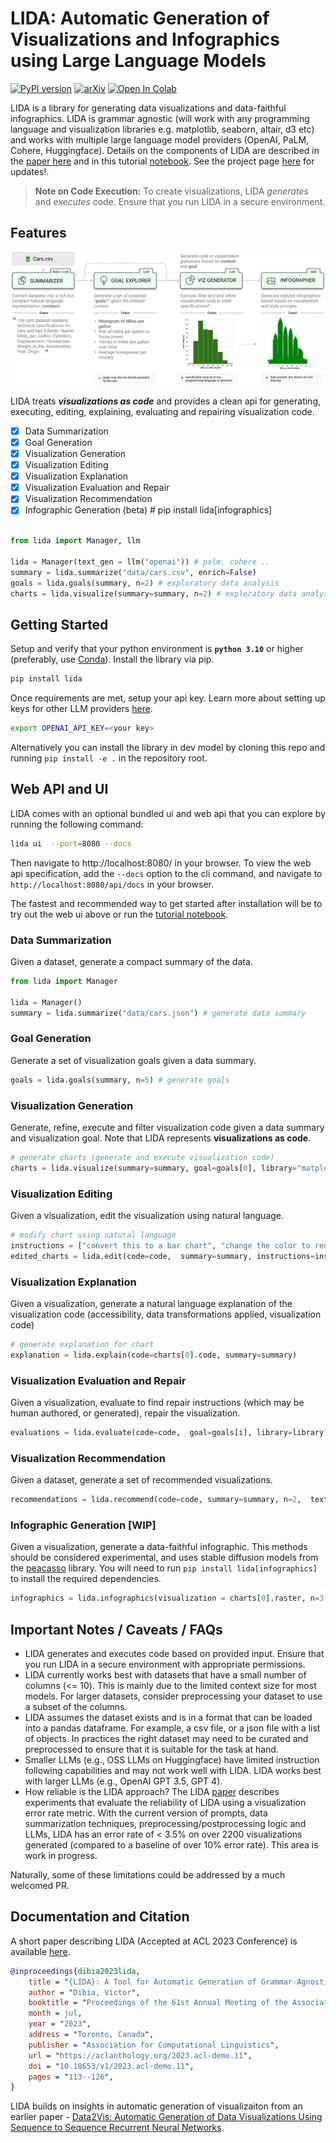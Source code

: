 # LIDA: Automatic Generation of Visualizations and Infographics using Large Language Models

[![PyPI version](https://badge.fury.io/py/lida.svg)](https://badge.fury.io/py/lida)
[![arXiv](https://img.shields.io/badge/arXiv-2303.02927-<COLOR>.svg)](https://arxiv.org/abs/2303.02927)
<a target="_blank" href="https://colab.research.google.com/github/microsoft/lida/blob/main/notebooks/tutorial.ipynb">
<img src="https://colab.research.google.com/assets/colab-badge.svg" alt="Open In Colab"/>
</a>

<!-- <img src="docs/images/lidascreen.png" width="100%" /> -->

LIDA is a library for generating data visualizations and data-faithful infographics. LIDA is grammar agnostic (will work with any programming language and visualization libraries e.g. matplotlib, seaborn, altair, d3 etc) and works with multiple large language model providers (OpenAI, PaLM, Cohere, Huggingface). Details on the components of LIDA are described in the [paper here](https://arxiv.org/abs/2303.02927) and in this tutorial [notebook](notebooks/tutorial.ipynb). See the project page [here](https://microsoft.github.io/lida/) for updates!.

> **Note on Code Execution:**
> To create visualizations, LIDA _generates_ and _executes_ code.
> Ensure that you run LIDA in a secure environment.

## Features

![lida components](docs/images/lidamodules.jpg)

LIDA treats _**visualizations as code**_ and provides a clean api for generating, executing, editing, explaining, evaluating and repairing visualization code.

- [x] Data Summarization
- [x] Goal Generation
- [x] Visualization Generation
- [x] Visualization Editing
- [x] Visualization Explanation
- [x] Visualization Evaluation and Repair
- [x] Visualization Recommendation
- [x] Infographic Generation (beta) # pip install lida[infographics]

```python

from lida import Manager, llm

lida = Manager(text_gen = llm("openai")) # palm, cohere ..
summary = lida.summarize("data/cars.csv", enrich=False)
goals = lida.goals(summary, n=2) # exploratory data analysis
charts = lida.visualize(summary=summary, n=2) # exploratory data analysis
```

## Getting Started

Setup and verify that your python environment is **`python 3.10`** or higher (preferably, use [Conda](https://docs.conda.io/en/main/miniconda.html#installing)). Install the library via pip.

```bash
pip install lida
```

Once requirements are met, setup your api key. Learn more about setting up keys for other LLM providers [here](https://github.com/victordibia/llmx).

```bash
export OPENAI_API_KEY=<your key>
```

Alternatively you can install the library in dev model by cloning this repo and running `pip install -e .` in the repository root.

## Web API and UI

LIDA comes with an optional bundled ui and web api that you can explore by running the following command:

```bash
lida ui  --port=8080 --docs
```

Then navigate to http://localhost:8080/ in your browser. To view the web api specification, add the `--docs` option to the cli command, and navigate to `http://localhost:8080/api/docs` in your browser.

The fastest and recommended way to get started after installation will be to try out the web ui above or run the [tutorial notebook](notebooks/tutorial.ipynb).

### Data Summarization

Given a dataset, generate a compact summary of the data.

```python
from lida import Manager

lida = Manager()
summary = lida.summarize("data/cars.json") # generate data summary
```

### Goal Generation

Generate a set of visualization goals given a data summary.

```python
goals = lida.goals(summary, n=5) # generate goals
```

### Visualization Generation

Generate, refine, execute and filter visualization code given a data summary and visualization goal. Note that LIDA represents **visualizations as code**.

```python
# generate charts (generate and execute visualization code)
charts = lida.visualize(summary=summary, goal=goals[0], library="matplotlib") # seaborn, ggplot ..
```

### Visualization Editing

Given a visualization, edit the visualization using natural language.

```python
# modify chart using natural language
instructions = ["convert this to a bar chart", "change the color to red", "change y axes label to Fuel Efficiency", "translate the title to french"]
edited_charts = lida.edit(code=code,  summary=summary, instructions=instructions, library=library, textgen_config=textgen_config)

```

### Visualization Explanation

Given a visualization, generate a natural language explanation of the visualization code (accessibility, data transformations applied, visualization code)

```python
# generate explanation for chart
explanation = lida.explain(code=charts[0].code, summary=summary)
```

### Visualization Evaluation and Repair

Given a visualization, evaluate to find repair instructions (which may be human authored, or generated), repair the visualization.

```python
evaluations = lida.evaluate(code=code,  goal=goals[i], library=library)
```

### Visualization Recommendation

Given a dataset, generate a set of recommended visualizations.

```python
recommendations = lida.recommend(code=code, summary=summary, n=2,  textgen_config=textgen_config)
```

### Infographic Generation [WIP]

Given a visualization, generate a data-faithful infographic. This methods should be considered experimental, and uses stable diffusion models from the [peacasso](https://github.com/victordibia/peacasso) library. You will need to run `pip install lida[infographics]` to install the required dependencies.

```python
infographics = lida.infographics(visualization = charts[0].raster, n=3, style_prompt="line art")
```

## Important Notes / Caveats / FAQs

- LIDA generates and executes code based on provided input. Ensure that you run LIDA in a secure environment with appropriate permissions.
- LIDA currently works best with datasets that have a small number of columns (<= 10). This is mainly due to the limited context size for most models. For larger datasets, consider preprocessing your dataset to use a subset of the columns.
- LIDA assumes the dataset exists and is in a format that can be loaded into a pandas dataframe. For example, a csv file, or a json file with a list of objects. In practices the right dataset may need to be curated and preprocessed to ensure that it is suitable for the task at hand.
- Smaller LLMs (e.g., OSS LLMs on Huggingface) have limited instruction following capabilities and may not work well with LIDA. LIDA works best with larger LLMs (e.g., OpenAI GPT 3.5, GPT 4).
- How reliable is the LIDA approach? The LIDA [paper](https://aclanthology.org/2023.acl-demo.11/) describes experiments that evaluate the reliability of LIDA using a visualization error rate metric. With the current version of prompts, data summarization techniques, preprocessing/postprocessing logic and LLMs, LIDA has an error rate of < 3.5% on over 2200 visualizations generated (compared to a baseline of over 10% error rate). This area is work in progress.

Naturally, some of these limitations could be addressed by a much welcomed PR.

## Documentation and Citation

A short paper describing LIDA (Accepted at ACL 2023 Conference) is available [here](https://arxiv.org/abs/2303.02927).

```bibtex
@inproceedings{dibia2023lida,
    title = "{LIDA}: A Tool for Automatic Generation of Grammar-Agnostic Visualizations and Infographics using Large Language Models",
    author = "Dibia, Victor",
    booktitle = "Proceedings of the 61st Annual Meeting of the Association for Computational Linguistics (Volume 3: System Demonstrations)",
    month = jul,
    year = "2023",
    address = "Toronto, Canada",
    publisher = "Association for Computational Linguistics",
    url = "https://aclanthology.org/2023.acl-demo.11",
    doi = "10.18653/v1/2023.acl-demo.11",
    pages = "113--126",
}
```

LIDA builds on insights in automatic generation of visualizaiton from an earlier paper - [Data2Vis: Automatic Generation of Data Visualizations Using Sequence to Sequence Recurrent Neural Networks](https://arxiv.org/abs/1804.03126).
